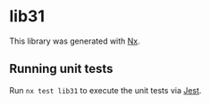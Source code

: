 # lib31

This library was generated with [Nx](https://nx.dev).


## Running unit tests

Run `nx test lib31` to execute the unit tests via [Jest](https://jestjs.io).


